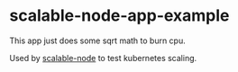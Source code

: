 # scalable-node-app-example

This app just does some sqrt math to burn cpu.

Used by [scalable-node](https://github.com/ServerCentral/scalable-node) to test kubernetes scaling.

